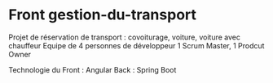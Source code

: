 # Front gestion-du-transport

Projet de réservation de transport : covoiturage, voiture, voiture avec chauffeur
Equipe de 4 personnes de développeur
1 Scrum Master, 1 Prodcut Owner

Technologie du Front : Angular
Back : Spring Boot
